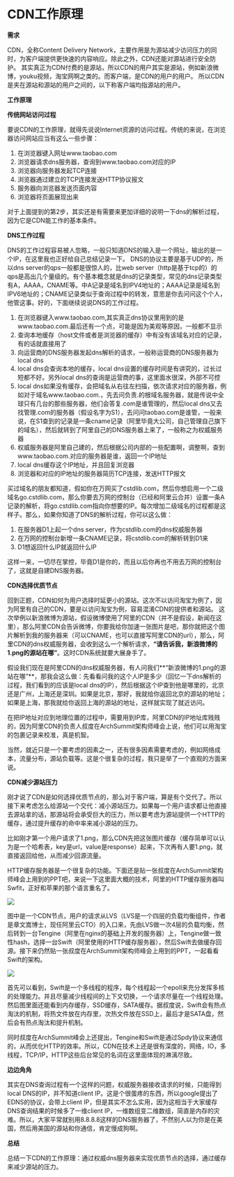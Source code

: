 # CDN工作原理

**需求**

CDN，全称Content Delivery Network，主要作用是为源站减少访问压力的同时，为客户端提供更快速的内容响应。除此之外，CDN还能对源站进行安全防护。 其实真正为CDN付费的是源站，所以CDN的用户其实是源站，例如新浪微博，youku视频，淘宝网啊之类的。而客户端，是CDN的用户的用户。 所以CDN是夹在源站和源站的用户之间的，以下称客户端均指源站的用户。

**工作原理**

**传统网站访问过程**

要说CDN的工作原理，就得先说说Internet资源的访问过程。传统的来说，在浏览器访问网站应当有这么一些步骤：

1. 在浏览器键入网址www.taobao.com
2. 浏览器请求dns服务器，查询到www.taobao.com对应的IP
3. 浏览器向服务器发起TCP连接
4. 浏览器通过建立的TCP连接发送HTTP协议报文
5. 服务器向浏览器发送页面内容
6. 浏览器将页面展现出来

对于上面提到的第2步，其实还是有需要来更加详细的说明一下dns的解析过程，因为它是CDN能工作的基本条件。

**DNS工作过程**

DNS的工作过程容易被人忽略，一般只知道DNS的输入是一个网址，输出的是一个IP，在这里我也正好给自己总结记录一下。 DNS的协议主要是基于UDP的，所以dns server的qps一般都是很惊人的，比web server（http是基于tcp的）的qps是高出几个量级的。有个基本概念就是dns的记录类型，常见的dns记录类型有A，AAAA，CNAME等。中A记录是域名到IPV4地址的；AAAA记录是域名到IPV6地址的；CNAME记录类似于查询过程中的转发，意思是你去问问这个个人，他管这事。好的，下面继续说说DNS的工作过程。

1. 在浏览器键入www.taobao.com,其实真正dns协议里用到的是www.taobao.com.最后还有一个点，可能是因为美观等原因，一般都不显示
2. 查询本地缓存（host文件或者是浏览器的缓存）中有没有该域名对应的记录，有的话就直接用了
3. 向运营商的DNS服务器发起dns解析的请求，一般称运营商的DNS服务器为local dns
4. local dns会查询本地的缓存，local dns设置的缓存时间是有讲究的，过长过短都不好。另外local dns的查询是运营商的事，这里面水很深，外部不可控
5. local dns如果没有缓存，会把域名从右往左扫描，依次请求对应的服务器，例如对于域名www.taobao.com.，先去问负责.的根域名服务器，就是传说中全球只有几台的那些服务器，他们会答复.com是谁管理的，然后local dns又去找管理.com的服务器（假设名字为S1），去问问taobao.com是谁管，一般来说，在S1查到的记录是一条cname记录（阿里毕竟大公司，自己管理自己旗下的域名），然后就转到了阿里自己的DNS服务器上来了，一般称之为权威服务器
6. 权威服务器是阿里自己建的，然后根据公司内部的一些配置啊，调整啊，查到www.taobao.com.对应的服务器是谁，返回一个IP地址
7. local dns缓存这个IP地址，并且回复浏览器
8. 浏览器和对应的IP地址的服务器简历TCP连接，发送HTTP报文

买过域名的朋友都知道，假如你在万网买了cstdlib.com，然后你想启用一个二级域名go.cstdlib.com，那么你要去万网的控制台（已经和阿里云合并）设置一条A记录的解析，将go.cstdlib.com指向你想要的IP。每次增加二级域名的过程都是这样子。那么，如果你知道了DNS的解析过程，你可以这么做：

1. 在服务器D1上起一个dns server，作为cstdlib.com的dns权威服务器
2. 在万网的控制台新增一条CNAME记录，将cstdlib.com的解析转到D1来
3. D1想返回什么IP就返回什么IP

这样一来，一切尽在掌控，毕竟D1是你的，而且以后你再也不用去万网的控制台了，这就是自建DNS服务器。

**CDN选择优质节点**

回到正题，CDN如何为用户选择时延更小的源站。这次不以访问淘宝为例了，因为阿里有自己的CDN，要是以访问淘宝为例，容易混淆CDN的提供者和源站。 这次举例以新浪微博为源站，假设微博使用了阿里的CDN（并不是假设，新闻在这里），那么阿里CDN会告诉微博，你要我给你加速一张图片是吧，那你就把这个图片解析到我的服务器来（可以CNAME，也可以直接写阿里CDN的url），那么，阿里CDN的dns权威服务器，会收到这么一个解析请求，**“请告诉我，新浪微博的1.png的源站在哪”**。这时CDN系统就要大展身手了。

假设我们现在是阿里CDN的dns权威服务器，有人问我们**“新浪微博的1.png的源站在哪”**，那我会这么做：先看看问我的这个人IP是多少（回忆一下dns解析的过程，我们看到的应该是local dns的IP），然后根据这个IP查到他是哪里的，北京还是广州，上海还是深圳。如果是北京，那好，我就给你返回北京的源站的地址；如果是上海，那我就给你返回上海的源站的地址，这样就实现了就近访问。

在把IP地址对应到地理位置的过程中，需要用到IP库，阿里CDN的IP地址库贱贱的，因为阿里CDN的负责人叔度在ArchSummit架构师峰会上说，他们可以用淘宝的包裹记录来校准，真是机智。

当然，就近只是一个要考虑的因素之一，还有很多因素需要考虑的，例如网络成本，流量分布，源站负载等。这是个很复杂的过程，我只是举了一个直观的方面来说。

**CDN减少源站压力**

刚才说了CDN是如何选择优质节点的，那么对于客户端，算是有个交代了。所以接下来考虑怎么给源站一个交代：减小源站压力。如果每一个用户请求都让他直接去源站拿的话，那源站将会承受巨大的压力，所以要考虑为源站提供一个HTTP的缓存，通过提升缓存的命中率来减小源站的压力。

比如刚才第一个用户请求了1.png，那么CDN先把这张图片缓存（缓存简单可以认为是一个哈希表，key是url，value是response）起来，下次再有人要1.png，就直接返回给他，从而减少回源流量。

HTTP缓存服务器是一个很复杂的功能。下面还是贴一张叔度在ArchSummit架构师峰会上用到的PPT吧，来说一下这里面大概的技术，阿里的HTTP缓存服务器叫Swfit，正好和苹果的那个语言重名了。

![](http://n1.itc.cn/img8/wb/recom/2016/07/20/146899107509866983.JPEG)

图中是一个CDN节点，用户的请求从LVS（LVS是一个四层的负载均衡组件，作者是章文嵩博士，现任阿里云CTO）的入口来，先由LVS做一次4层的负载均衡，然后转到一台Tengine（阿里在nginx的基础上开发的服务器）上，Tengine做一致性hash，选择一台Swift（阿里使用的HTTP缓存服务器），然后Swift去做缓存回源。接下来仍然贴一张叔度在ArchSummit架构师峰会上用到的PPT，一起看看Swift的架构。

![](http://n1.itc.cn/img8/wb/recom/2016/07/20/146899107529567458.JPEG)

首先可以看到，Swift是一个多线程的程序，每个线程起一个epoll来充分发挥多核的处理能力。并且尽量减少线程间的上下文切换，一个请求尽量在一个线程处理。然后图里面还能看到内存缓存，SSD缓存，SATA缓存。据叔度说，Swift会有热点淘汰的机制，将热文件放在内存里，次热文件放在SSD上，最后才是SATA盘，然后会有热点淘汰和提升机制。

同时叔度在ArchSummit峰会上还提出，Tengine和Swift是通过Spdy协议来通信的，从而优化HTTP的效率。所以，CDN在技术上还是很有深度的，网络，IO，多线程，TCP/IP，HTTP这些后台常见的名词在这里面体现的淋漓尽致。

**边边角角**

其实在DNS查询过程有一个这样的问题，权威服务器接收请求的时候，只能得到local DNS的IP，并不知道client IP。这是个很蛋疼的东西，所以google提出了EDNS的协议，会带上client IP，但是其实不怎么实用，因为这相当于大家缓存DNS查询结果的时候多了一维client IP，一维数组变二维数组，简直是内存的灾难。所以，大家平常就别用8.8.8.8这样的DNS服务器了，不然别人以为你是在美国，然后用美国的源站和你通信，肯定慢成狗啊。

**总结**

总结一下CDN的工作原理：通过权威dns服务器来实现优质节点的选择，通过缓存来减少源站的压力。

